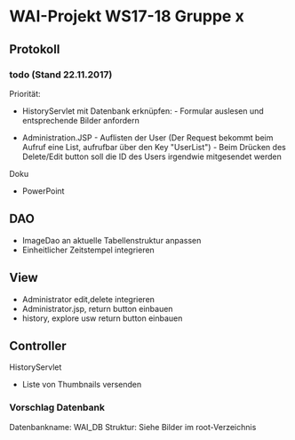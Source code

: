 # WAI-Projekt WS17-18 Gruppe x

## Protokoll

### todo (Stand 22.11.2017)

Priorität:

- HistoryServlet mit Datenbank erknüpfen: 
      - Formular auslesen und entsprechende Bilder anfordern
      
- Administration.JSP
      - Auflisten der User (Der Request bekommt beim Aufruf eine List<UserBean>, aufrufbar über den Key "UserList")
      - Beim Drücken des Delete/Edit button soll die ID des Users irgendwie mitgesendet werden



Doku
- PowerPoint


## DAO
- ImageDao an aktuelle Tabellenstruktur anpassen
- Einheitlicher Zeitstempel integrieren


## View
- Administrator edit,delete integrieren
- Administrator.jsp, return button einbauen
- history, explore usw return button einbauen


## Controller
HistoryServlet
- Liste von Thumbnails versenden
        
            
### Vorschlag Datenbank
Datenbankname: WAI_DB
Struktur: Siehe Bilder im root-Verzeichnis
